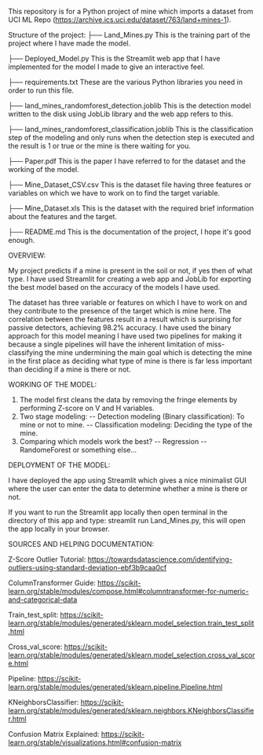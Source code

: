 This repository is for a Python project of mine which imports a dataset from UCI ML Repo (https://archive.ics.uci.edu/dataset/763/land+mines-1).

Structure of the project:
├── Land_Mines.py                               This is the training part of the project where I have made the model.

├── Deployed_Model.py                           This is the Streamlit web app that I have implemented for the model I made to give an interactive 
feel.

├── requirements.txt                            These are the various Python libraries you need in order to run this file.

├── land_mines_randomforest_detection.joblib    This is the detection model written to the disk using JobLib library and the web app refers to this.

├── land_mines_randomforest_classification.joblib    This is the classification step of the modeling and only runs when the detection step is executed and the result is 1 or true or the mine is there waiting for you.

├── Paper.pdf                              This is the paper I have referred to for the dataset and the working of the model.

├── Mine_Dataset_CSV.csv                   This is the dataset file having three features or variables on which we have to work on to find the target variable.

├── Mine_Dataset.xls                       This is the dataset with the required brief information about the features and the target.

├── README.md                              This is the documentation of the project, I hope it's good enough.

OVERVIEW: 

My project predicts if a mine is present in the soil or not, if yes then of what type.
I have used Streamlit for creating a web app and JobLib for exporting the best model based on the accuracy of the models I have used.

The dataset has three variable or features on which I have to work on and they contribute to the presence of the target which is mine here. The correlation between the features result in a result which is surprising for passive detectors, achieving 98.2% accuracy.
I have used the binary approach for this model meaning I have used two pipelines for making it because a single pipelines will have the
inherent limitation of miss-classifying the mine undermining the main goal which is detecting the mine in the first place as deciding what
type of mine is there is far less important than deciding if a mine is there or not.

WORKING OF THE MODEL:

1. The model first cleans the data by removing the fringe elements by performing Z-score on V and H variables.
2. Two stage modeling:
-- Detection modeling (Binary classification): To mine or not to mine.
-- Classification modeling: Deciding the type of the mine.
3. Comparing which models work the best?
-- Regression
-- RandomeForest or something else...

DEPLOYMENT OF THE MODEL:

I have deployed the app using Streamlit which gives a nice minimalist GUI where the user can enter the data to determine whether a mine is
there or not.

If you want to run the Streamlit app locally then open terminal in the directory of this app and type: streamlit run Land_Mines.py, this 
will open the app locally in your browser.

SOURCES AND HELPING DOCUMENTATION:

Z-Score Outlier Tutorial: https://towardsdatascience.com/identifying-outliers-using-standard-deviation-ebf3b9caa0cf

ColumnTransformer Guide: https://scikit-learn.org/stable/modules/compose.html#columntransformer-for-numeric-and-categorical-data

Train_test_split: https://scikit-learn.org/stable/modules/generated/sklearn.model_selection.train_test_split.html  

Cross_val_score: https://scikit-learn.org/stable/modules/generated/sklearn.model_selection.cross_val_score.html  

Pipeline: https://scikit-learn.org/stable/modules/generated/sklearn.pipeline.Pipeline.html

KNeighborsClassifier: https://scikit-learn.org/stable/modules/generated/sklearn.neighbors.KNeighborsClassifier.html

Confusion Matrix Explained: https://scikit-learn.org/stable/visualizations.html#confusion-matrix
